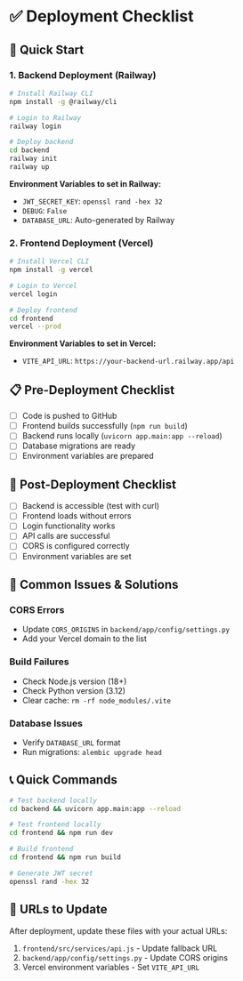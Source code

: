 # ✅ Deployment Checklist

## 🚀 Quick Start

### 1. Backend Deployment (Railway)

```bash
# Install Railway CLI
npm install -g @railway/cli

# Login to Railway
railway login

# Deploy backend
cd backend
railway init
railway up
```

**Environment Variables to set in Railway:**
- `JWT_SECRET_KEY`: `openssl rand -hex 32`
- `DEBUG`: `False`
- `DATABASE_URL`: Auto-generated by Railway

### 2. Frontend Deployment (Vercel)

```bash
# Install Vercel CLI
npm install -g vercel

# Login to Vercel
vercel login

# Deploy frontend
cd frontend
vercel --prod
```

**Environment Variables to set in Vercel:**
- `VITE_API_URL`: `https://your-backend-url.railway.app/api`

## 📋 Pre-Deployment Checklist

- [ ] Code is pushed to GitHub
- [ ] Frontend builds successfully (`npm run build`)
- [ ] Backend runs locally (`uvicorn app.main:app --reload`)
- [ ] Database migrations are ready
- [ ] Environment variables are prepared

## 🔧 Post-Deployment Checklist

- [ ] Backend is accessible (test with curl)
- [ ] Frontend loads without errors
- [ ] Login functionality works
- [ ] API calls are successful
- [ ] CORS is configured correctly
- [ ] Environment variables are set

## 🚨 Common Issues & Solutions

### CORS Errors
- Update `CORS_ORIGINS` in `backend/app/config/settings.py`
- Add your Vercel domain to the list

### Build Failures
- Check Node.js version (18+)
- Check Python version (3.12)
- Clear cache: `rm -rf node_modules/.vite`

### Database Issues
- Verify `DATABASE_URL` format
- Run migrations: `alembic upgrade head`

## 📞 Quick Commands

```bash
# Test backend locally
cd backend && uvicorn app.main:app --reload

# Test frontend locally
cd frontend && npm run dev

# Build frontend
cd frontend && npm run build

# Generate JWT secret
openssl rand -hex 32
```

## 🎯 URLs to Update

After deployment, update these files with your actual URLs:

1. `frontend/src/services/api.js` - Update fallback URL
2. `backend/app/config/settings.py` - Update CORS origins
3. Vercel environment variables - Set `VITE_API_URL` 